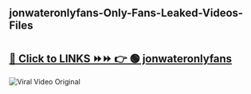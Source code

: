 
 ## jonwateronlyfans-Only-Fans-Leaked-Videos-Files

# <h2><a href="https://mediaupload.pro?jonwateronlyfans">🔗 Click to LINKS ⏩⏩ 👉 🟢 jonwateronlyfans </a></h2>

<a href="https://mediaupload.pro?jonwateronlyfans" rel="nofollow" data-target="animated-image.originalLink"><img src="https://i.ibb.co.com/xMMVF88/686577567.gif" alt="Viral Video Original" style="max-width: 100%; display: inline-block;" data-target="animated-image.originalImage"></a>